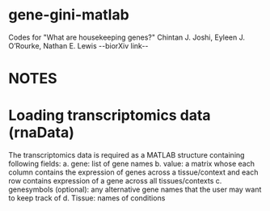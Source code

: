# gene-gini-matlab
Codes for "What are housekeeping genes?"
Chintan J. Joshi, Eyleen J. O’Rourke, Nathan E. Lewis --biorXiv link--

# NOTES


# Loading transcriptomics data (rnaData)
The transcriptomics data is required as a MATLAB structure containing following fields:
a. gene: list of gene names
b. value: a matrix whose each column contains the expression of genes across a tissue/context and each row contains expression of a gene across all tissues/contexts
c. genesymbols (optional): any alternative gene names that the user may want to keep track of
d. Tissue: names of conditions
